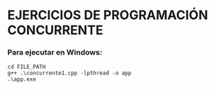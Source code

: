 # EJERCICIOS DE PROGRAMACIÓN CONCURRENTE

### Para ejecutar en Windows:

```
cd FILE_PATH
g++ .\concurrente1.cpp -lpthread -o app
.\app.exe
```

